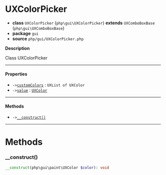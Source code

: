 # UXColorPicker

- **class** `UXColorPicker` (`php\gui\UXColorPicker`) **extends** `UXComboBoxBase` (`php\gui\UXComboBoxBase`)
- **package** `gui`
- **source** `php/gui/UXColorPicker.php`

**Description**

Class UXColorPicker

---

#### Properties

- `->`[`customColors`](#prop-customcolors) : `UXList of UXColor`
- `->`[`value`](#prop-value) : [`UXColor`](https://github.com/jphp-compiler/jphp/blob/master/exts/jphp-gui-ext/api-docs/classes/php/gui/paint/UXColor.md)

---

#### Methods

- `->`[`__construct()`](#method-__construct)

---
# Methods

<a name="method-__construct"></a>

### __construct()
```php
__construct(php\gui\paint\UXColor $color): void
```